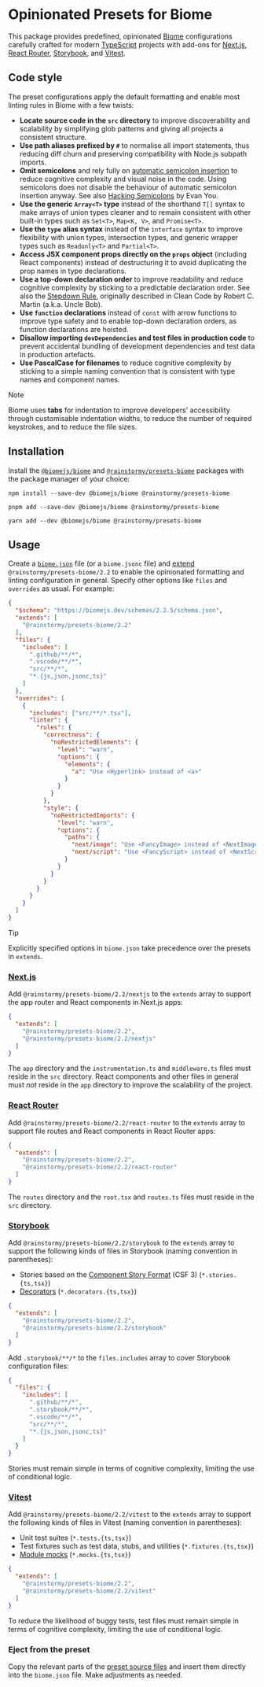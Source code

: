 # Opinionated Presets for Biome

This package provides predefined, opinionated [Biome](https://biomejs.dev)
configurations carefully crafted for
modern [TypeScript](https://www.typescriptlang.org) projects with add-ons
for [Next.js](https://nextjs.org), [React Router](https://reactrouter.com),
[Storybook](https://storybook.js.org), and [Vitest](https://vitest.dev).

## Code style
The preset configurations apply the default formatting and enable most linting
rules in Biome with a few twists:

- **Locate source code in the `src` directory** to improve discoverability and
  scalability by simplifying glob patterns and giving all projects a consistent
  structure.
- **Use path aliases prefixed by `#`** to normalise all import statements, thus
  reducing diff churn and preserving compatibility with Node.js subpath imports.
- **Omit semicolons** and rely fully
  on [automatic semicolon insertion](https://developer.mozilla.org/en-US/docs/Web/JavaScript/Reference/Lexical_grammar#automatic_semicolon_insertion)
  to reduce cognitive complexity and visual noise in the code. Using semicolons
  does not disable the behaviour of automatic semicolon insertion anyway. See
  also [Hacking Semicolons](https://slides.com/evanyou/semicolons) by Evan You.
- **Use the generic `Array<T>` type** instead of the shorthand `T[]` syntax to
  make arrays of union types cleaner and to remain consistent with other
  built-in types such as `Set<T>`, `Map<K, V>`, and `Promise<T>`.
- **Use the `type` alias syntax** instead of the `interface` syntax to improve
  flexibility with union types, intersection types, and generic wrapper types
  such as `Readonly<T>` and `Partial<T>`.
- **Access JSX component props directly on the `props` object** (including React
  components) instead of destructuring it to avoid duplicating the prop names in
  type declarations.
- **Use a top-down declaration order** to improve readability and reduce
  cognitive complexity by sticking to a predictable declaration order. See also
  the [Stepdown Rule](https://dzone.com/articles/the-stepdown-rule), originally
  described in Clean Code by Robert C. Martin (a.k.a. Uncle Bob).
- **Use `function` declarations** instead of `const` with arrow functions to
  improve type safety and to enable top-down declaration orders, as function
  declarations are hoisted.
- **Disallow importing `devDependencies` and test files in production code** to
  prevent accidental bundling of development dependencies and test data in
  production artefacts.
- **Use PascalCase for filenames** to reduce cognitive complexity by sticking to
  a simple naming convention that is consistent with type names and component
  names.

> [!NOTE]  
> Biome uses **tabs** for indentation to improve developers' accessibility
> through customisable indentation widths, to reduce the number of required
> keystrokes, and to reduce the file sizes.

## Installation
Install the [`@biomejs/biome`](https://www.npmjs.com/package/@biomejs/biome)
and [`@rainstormy/presets-biome`](https://www.npmjs.com/package/@rainstormy/presets-biome)
packages with the package manager of your choice:

```shell
npm install --save-dev @biomejs/biome @rainstormy/presets-biome
```
```shell
pnpm add --save-dev @biomejs/biome @rainstormy/presets-biome
```
```shell
yarn add --dev @biomejs/biome @rainstormy/presets-biome
```

## Usage
Create a [`biome.json`](https://biomejs.dev/reference/configuration) file (or a
`biome.jsonc` file)
and [extend](https://biomejs.dev/guides/configure-biome/#share-a-configuration-file)
`@rainstormy/presets-biome/2.2` to enable the opinionated formatting and linting
configuration in general. Specify other options like `files` and `overrides` as
usual. For example:

```json
{
  "$schema": "https://biomejs.dev/schemas/2.2.5/schema.json",
  "extends": [
    "@rainstormy/presets-biome/2.2"
  ],
  "files": {
    "includes": [
      ".github/**/*",
      ".vscode/**/*",
      "src/**/*",
      "*.{js,json,jsonc,ts}"
    ]
  },
  "overrides": [
    {
      "includes": ["src/**/*.tsx"],
      "linter": {
        "rules": {
          "correctness": {
            "noRestrictedElements": {
              "level": "warn",
              "options": {
                "elements": {
                  "a": "Use <Hyperlink> instead of <a>"
                }
              }
            }
          },
          "style": {
            "noRestrictedImports": {
              "level": "warn",
              "options": {
                "paths": {
                  "next/image": "Use <FancyImage> instead of <NextImage>",
                  "next/script": "Use <FancyScript> instead of <NextScript>"
                }
              }
            }
          }
        }
      }
    }
  ]
}
```

> [!TIP]  
> Explicitly specified options in `biome.json` take precedence over the presets
> in `extends`.

### [Next.js](https://nextjs.org)
Add `@rainstormy/presets-biome/2.2/nextjs` to the `extends` array to support the
app router and React components in Next.js apps:

```json
{
  "extends": [
    "@rainstormy/presets-biome/2.2",
    "@rainstormy/presets-biome/2.2/nextjs"
  ]
}
```

The `app` directory and the `instrumentation.ts` and `middleware.ts` files must
reside in the `src` directory. React components and other files in general must
_not_ reside in the `app` directory to improve the scalability of the project.

### [React Router](https://reactrouter.com)
Add `@rainstormy/presets-biome/2.2/react-router` to the `extends` array to
support file routes and React components in React Router apps:

```json
{
  "extends": [
    "@rainstormy/presets-biome/2.2",
    "@rainstormy/presets-biome/2.2/react-router"
  ]
}
```

The `routes` directory and the `root.tsx` and `routes.ts` files must reside in
the `src` directory.

### [Storybook](https://storybook.js.org)
Add `@rainstormy/presets-biome/2.2/storybook` to the `extends` array to support
the following kinds of files in Storybook (naming convention in parentheses):

- Stories based on
  the [Component Story Format](https://storybook.js.org/docs/api/csf) (CSF 3)
  (`*.stories.{ts,tsx}`)
- [Decorators](https://storybook.js.org/docs/writing-stories/decorators)
  (`*.decorators.{ts,tsx}`)

```json
{
  "extends": [
    "@rainstormy/presets-biome/2.2",
    "@rainstormy/presets-biome/2.2/storybook"
  ]
}
```

Add `.storybook/**/*` to the `files.includes` array to cover Storybook
configuration files:

```json
{
  "files": {
    "includes": [
      ".github/**/*",
      ".storybook/**/*",
      ".vscode/**/*",
      "src/**/*",
      "*.{js,json,jsonc,ts}"
    ]
  }
}
```

Stories must remain simple in terms of cognitive complexity, limiting the use of
conditional logic.

### [Vitest](https://vitest.dev)
Add `@rainstormy/presets-biome/2.2/vitest` to the `extends` array to support the
following kinds of files in Vitest (naming convention in parentheses):

- Unit test suites (`*.tests.{ts,tsx}`)
- Test fixtures such as test data, stubs, and utilities (`*.fixtures.{ts,tsx}`)
- [Module mocks](https://vitest.dev/guide/mocking#modules) (`*.mocks.{ts,tsx}`)

```json
{
  "extends": [
    "@rainstormy/presets-biome/2.2",
    "@rainstormy/presets-biome/2.2/vitest"
  ]
}
```

To reduce the likelihood of buggy tests, test files must remain simple in terms
of cognitive complexity, limiting the use of conditional logic.

### Eject from the preset
Copy the relevant parts of
the [preset source files](https://github.com/rainstormy/presets-biome/tree/main/src/2.2)
and insert them directly into the `biome.json` file. Make adjustments as needed.
